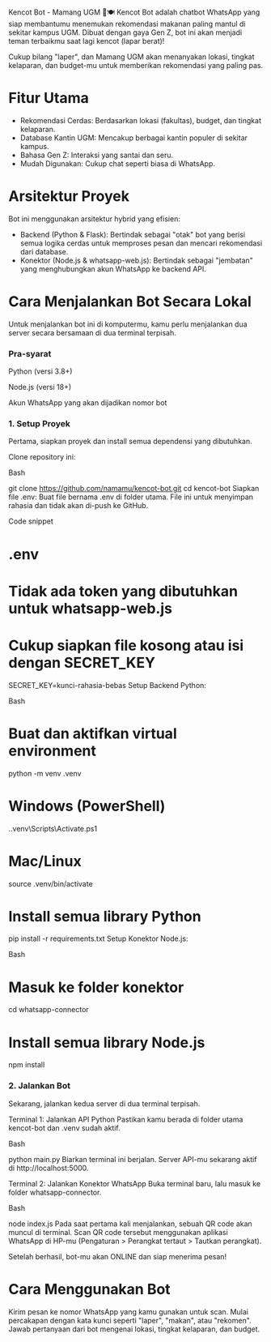 Kencot Bot - Mamang UGM 🤖🍽️
Kencot Bot adalah chatbot WhatsApp yang siap membantumu menemukan rekomendasi makanan paling mantul di sekitar kampus UGM. Dibuat dengan gaya Gen Z, bot ini akan menjadi teman terbaikmu saat lagi kencot (lapar berat)!

Cukup bilang "laper", dan Mamang UGM akan menanyakan lokasi, tingkat kelaparan, dan budget-mu untuk memberikan rekomendasi yang paling pas.

# Fitur Utama
- Rekomendasi Cerdas: Berdasarkan lokasi (fakultas), budget, dan tingkat kelaparan.
- Database Kantin UGM: Mencakup berbagai kantin populer di sekitar kampus.
- Bahasa Gen Z: Interaksi yang santai dan seru.
- Mudah Digunakan: Cukup chat seperti biasa di WhatsApp.

# Arsitektur Proyek
Bot ini menggunakan arsitektur hybrid yang efisien:
- Backend (Python & Flask): Bertindak sebagai "otak" bot yang berisi semua logika cerdas untuk memproses pesan dan mencari rekomendasi dari database.
- Konektor (Node.js & whatsapp-web.js): Bertindak sebagai "jembatan" yang menghubungkan akun WhatsApp ke backend API.

# Cara Menjalankan Bot Secara Lokal
Untuk menjalankan bot ini di komputermu, kamu perlu menjalankan dua server secara bersamaan di dua terminal terpisah.

### Pra-syarat
Python (versi 3.8+)

Node.js (versi 18+)

Akun WhatsApp yang akan dijadikan nomor bot

### 1. Setup Proyek
Pertama, siapkan proyek dan install semua dependensi yang dibutuhkan.

Clone repository ini:

Bash

git clone https://github.com/namamu/kencot-bot.git
cd kencot-bot
Siapkan file .env:
Buat file bernama .env di folder utama. File ini untuk menyimpan rahasia dan tidak akan di-push ke GitHub.

Code snippet

# .env
# Tidak ada token yang dibutuhkan untuk whatsapp-web.js
# Cukup siapkan file kosong atau isi dengan SECRET_KEY
SECRET_KEY=kunci-rahasia-bebas
Setup Backend Python:

Bash

# Buat dan aktifkan virtual environment
python -m venv .venv

# Windows (PowerShell)
.\.venv\Scripts\Activate.ps1

# Mac/Linux
source .venv/bin/activate

# Install semua library Python
pip install -r requirements.txt
Setup Konektor Node.js:

Bash

# Masuk ke folder konektor
cd whatsapp-connector

# Install semua library Node.js
npm install
### 2. Jalankan Bot
Sekarang, jalankan kedua server di dua terminal terpisah.

Terminal 1: Jalankan API Python 
Pastikan kamu berada di folder utama kencot-bot dan .venv sudah aktif.

Bash

python main.py
Biarkan terminal ini berjalan. Server API-mu sekarang aktif di http://localhost:5000.

Terminal 2: Jalankan Konektor WhatsApp 
Buka terminal baru, lalu masuk ke folder whatsapp-connector.

Bash

node index.js
Pada saat pertama kali menjalankan, sebuah QR code akan muncul di terminal. Scan QR code tersebut menggunakan aplikasi WhatsApp di HP-mu (Pengaturan > Perangkat tertaut > Tautkan perangkat).

Setelah berhasil, bot-mu akan ONLINE dan siap menerima pesan!

# Cara Menggunakan Bot
Kirim pesan ke nomor WhatsApp yang kamu gunakan untuk scan.
Mulai percakapan dengan kata kunci seperti "laper", "makan", atau "rekomen". Jawab pertanyaan dari bot mengenai lokasi, tingkat kelaparan, dan budget.
